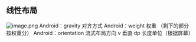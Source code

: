 ## 线性布局
![image.png](https://i.loli.net/2019/11/06/k2UrORn4sXpQgjI.png)	Android：gravity 对齐方式
Android：weight 权重 （剩下的部分按权重分）		Android：orientation 流式布局方向 v 垂直
dp 长度单位（根据屏幕）

